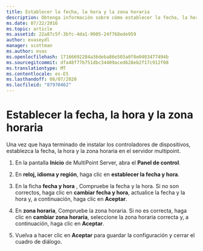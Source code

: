 ```yaml
---
title: Establecer la fecha, la hora y la zona horaria
description: Obtenga información sobre cómo establecer la fecha, la hora y la zona horaria en Multipoint Services
ms.date: 07/22/2016
ms.topic: article
ms.assetid: 22a87c5f-3bfc-4da1-9905-24f768ede959
author: evaseydl
manager: scottman
ms.author: evas
ms.openlocfilehash: 17166692284a36deba86e503a0f8e0403477494b
ms.sourcegitcommit: dfa48f77b751dbc34409aced628eb2f17c912f08
ms.translationtype: MT
ms.contentlocale: es-ES
ms.lasthandoff: 08/07/2020
ms.locfileid: "87970462"
---
```

# <a name="set-the-date-time-and-time-zone"></a>Establecer la fecha, la hora y la zona horaria
Una vez que haya terminado de instalar los controladores de dispositivos, establezca la fecha, la hora y la zona horaria en el servidor multipoint.

1.  En la pantalla **Inicio** de MultiPoint Server, abra el **Panel de control**.

2.  En **reloj, idioma y región**, haga clic en **establecer la fecha y hora**.

3.  En la ficha **fecha y hora** , Compruebe la fecha y la hora. Si no son correctos, haga clic en **cambiar fecha y hora**, actualice la fecha y la hora y, a continuación, haga clic en **Aceptar**.

4.  En **zona horaria**, Compruebe la zona horaria. Si no es correcta, haga clic en **cambiar zona horaria**, seleccione la zona horaria correcta y, a continuación, haga clic en **Aceptar**.

5.  Vuelva a hacer clic en **Aceptar** para guardar la configuración y cerrar el cuadro de diálogo.